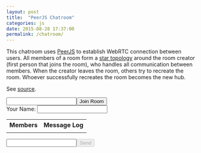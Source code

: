 ```yaml
---
layout: post
title:  "PeerJS Chatroom"
categories: js
date: 2015-08-28 17:37:00
permalink: /chatroom/
---
```


This chatroom uses [PeerJS] to establish WebRTC connection between users. All members of a room form a [star topology] around the room creator (first person that joins the room), who handles all communication between members. When the creator leaves the room, others try to recreate the room. Whoever successfully recreates the room becomes the new hub.

See [source].

<script src="https://ajax.googleapis.com/ajax/libs/jquery/2.1.4/jquery.min.js"></script>
<script src="/javascripts/peer.min.js"></script>

<div>
  <input type="text" id="roomName"/><button id="createRoomButton">Join Room</button>
</div>
<div>
  Your Name: <input type="text" id="myname"/>
</div>
<table>
  <tr>
    <th>
      Members
    </th>
    <th>
      Message Log
    </th>
  </tr>
  <tr>
    <td style="vertical-align: top">
      <div id="members">
      </div>
    </td>
    <td>
      <div id="log"></div>
    </td>
  </tr>
</table>
<div>
  <input type="text" id="message"/><button id="sendButton" disabled>Send</button>
</div>

<script src="/javascripts/chatroom.js"></script>

[PeerJS]: https://github.com/peers/peerjs
[star topology]: https://en.wikipedia.org/wiki/Star_network
[source]: https://github.com/go717franciswang/peerjs-chatroom
